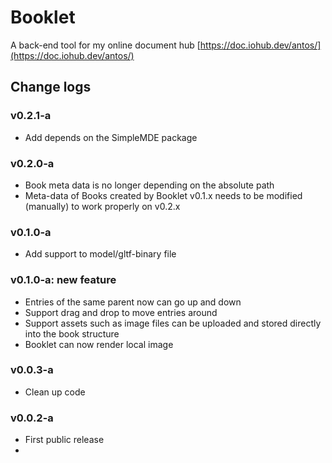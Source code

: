 # Booklet
A back-end tool for my online document hub [https://doc.iohub.dev/antos/](https://doc.iohub.dev/antos/)


## Change logs
### v0.2.1-a
* Add depends on the SimpleMDE package
### v0.2.0-a
* Book meta data is no longer depending on the absolute path
* Meta-data of Books created by Booklet v0.1.x needs to be modified (manually) to work properly on v0.2.x
### v0.1.0-a
* Add support to model/gltf-binary file
### v0.1.0-a: new feature
* Entries of the same parent now can go up and down
* Support drag and drop to move entries around
* Support assets such as image files can be uploaded and stored directly into the book structure
* Booklet can now render local image

### v0.0.3-a
* Clean up code

### v0.0.2-a
* First public release
*